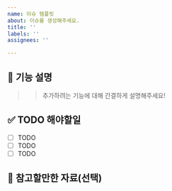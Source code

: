 ```yaml
---
name: 이슈 템플릿
about: 이슈를 생성해주세요.
title: ''
labels: ''
assignees: ''

---
```


## 📝 기능 설명

> > 추가하려는 기능에 대해 간결하게 설명해주세요!

## ✅ TODO 해야할일

- [ ] TODO
- [ ] TODO
- [ ] TODO

## 🔔 참고할만한 자료(선택)
